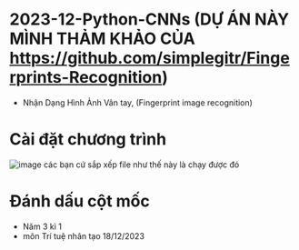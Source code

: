 # 2023-12-Python-CNNs (DỰ ÁN NÀY MÌNH THẢM KHẢO CỦA https://github.com/simplegitr/Fingerprints-Recognition)
- Nhận Dạng Hình Ảnh Vân tay, (Fingerprint image recognition)
# Cài đặt chương trình
![image](https://github.com/hiepnx03/2023-12-Python-CNNs-Fingerprint-image-recognition/assets/71397941/2ff12a84-dd30-4be3-a0fe-fddc6a64a22b)
các bạn cứ sắp xếp file như thế này là chạy được đó
# Đánh dấu cột mốc
- Năm 3 kì 1
- môn Trí tuệ nhân tạo 18/12/2023
